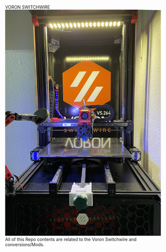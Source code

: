 VORON SWITCHWIRE
![alt text](https://github.com/kanawati975/Voron_Switchwire/blob/main/VSW.jpg)
All of this Repo contents are related to the Voron Switchwire and conversions/Mods. 
